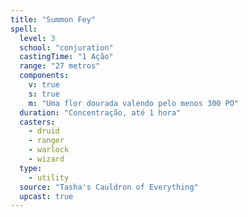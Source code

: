 ```yaml
---
title: "Summon Fey"
spell:
  level: 3
  school: "conjuration"
  castingTime: "1 Ação"
  range: "27 metros"
  components:
    v: true
    s: true
    m: "Uma flor dourada valendo pelo menos 300 PO"
  duration: "Concentração, até 1 hora"
  casters:
    - druid
    - ranger
    - warlock
    - wizard
  type:
    - utility
  source: "Tasha's Cauldron of Everything"
  upcast: true
---
```

